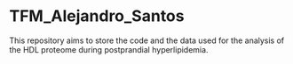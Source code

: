 # TFM_Alejandro_Santos
This repository aims to store the code and the data used for the analysis of the HDL proteome during postprandial hyperlipidemia. 
